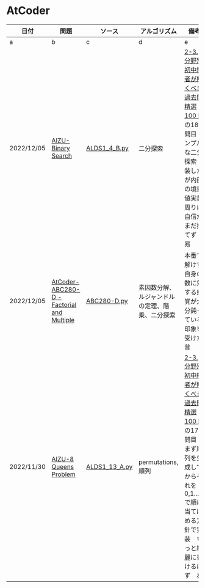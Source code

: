 ﻿# AtCoder

日付|問題|ソース|アルゴリズム|備考
---|---|---|---|---
a|b|c|d|e
2022/12/05|[AIZU-Binary Search](https://judge.u-aizu.ac.jp/onlinejudge/description.jsp?id=ALDS1_4_B&lang=ja)|[ALDS1_4_B.py](https://github.com/so-ishikawa/AtCoder/blob/main/etc/AIZU/ALDS1_4_B.py)|二分探索|[2-3. 分野別　初中級者が解くべき過去問精選 100 問](https://qiita.com/e869120/items/eb50fdaece12be418faa#2-3-%E5%88%86%E9%87%8E%E5%88%A5%E5%88%9D%E4%B8%AD%E7%B4%9A%E8%80%85%E3%81%8C%E8%A7%A3%E3%81%8F%E3%81%B9%E3%81%8D%E9%81%8E%E5%8E%BB%E5%95%8F%E7%B2%BE%E9%81%B8-100-%E5%95%8F)の18問目 シンプルな二分探索  実装したが内部の境界値実装周りに自信がまだ持てず　易
2022/12/05|[AtCoder-ABC280-D - Factorial and Multiple](https://atcoder.jp/contests/abc280/tasks/abc280_d)|[ABC280-D.py](https://github.com/so-ishikawa/AtCoder/blob/main/ABC/ABC280/ABC280-D.py)|素因数分解、ルジャンドルの定理、階乗、二分探索|本番で解けず 自身の数に対する感覚が大分鈍っている印象を受けた　普
2022/11/30|[AIZU-8 Queens Problem](https://judge.u-aizu.ac.jp/onlinejudge/description.jsp?id=ALDS1_13_A&lang=ja)|[ALDS1_13_A.py](https://github.com/so-ishikawa/AtCoder/blob/main/etc/AIZU/ALDS1_13_A.py)|permutations, 順列|[2-3. 分野別　初中級者が解くべき過去問精選 100 問](https://qiita.com/e869120/items/eb50fdaece12be418faa#2-3-%E5%88%86%E9%87%8E%E5%88%A5%E5%88%9D%E4%B8%AD%E7%B4%9A%E8%80%85%E3%81%8C%E8%A7%A3%E3%81%8F%E3%81%B9%E3%81%8D%E9%81%8E%E5%8E%BB%E5%95%8F%E7%B2%BE%E9%81%B8-100-%E5%95%8F)の17問目　まず順列を生成してからそれを0,1....7で順に当てはめる方針で実装　もっと綺麗に書けるはず　易
